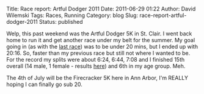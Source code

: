 Title: Race report: Artful Dodger 2011
Date: 2011-06-29 01:22
Author: David Wilemski
Tags: Races, Running
Category: blog
Slug: race-report-artful-dodger-2011
Status: published

Welp, this past weekend was the Artful Dodger 5K in St. Clair. I went
back home to run it and get another race under my belt for the summer.
My goal going in (as with the [last
race](http://oromis.davidwilemski.com/blog/206/race-report-dexter-ann-arbor-5k/ "Race Report: Dexter-Ann Arbor 5K"))
was to be under 20 mins, but I ended up with 20:16. So, faster than my
previous race but still not where I wanted to be. For the record my
splits were about 6:24, 6:44, 7:08 and I finished 15th overall (14 male,
1 female - results [here](http://speedyraces.net/11msc.html)) and 6th in
my age group. Meh.

The 4th of July will be the Firecracker 5K here in Ann Arbor, I\'m
REALLY hoping I can finally go sub 20.
